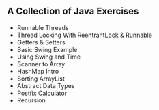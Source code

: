 ## A Collection of Java Exercises

* Runnable Threads
* Thread Locking With ReentrantLock & Runnable
* Getters & Setters
* Basic Swing Example
* Using Swing and Time
* Scanner to Array
* HashMap Intro
* Sorting ArrayList
* Abstract Data Types
* Postfix Calculator
* Recursion
